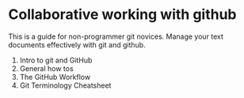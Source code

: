 # Collaborative working with github

This is a guide for non-programmer git novices. Manage your text documents effectively with git and github.


1. Intro to git and GitHub
2. General how tos
3. The GitHub Workflow
4. Git Terminology Cheatsheet

